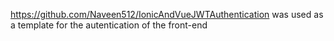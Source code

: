 https://github.com/Naveen512/IonicAndVueJWTAuthentication was used as a template for the autentication of the front-end
